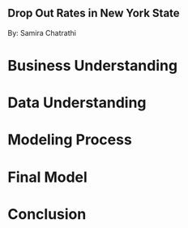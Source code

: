 ## Drop Out Rates in New York State
By: Samira Chatrathi





# Business Understanding

# Data Understanding

# Modeling Process

# Final Model 

# Conclusion
